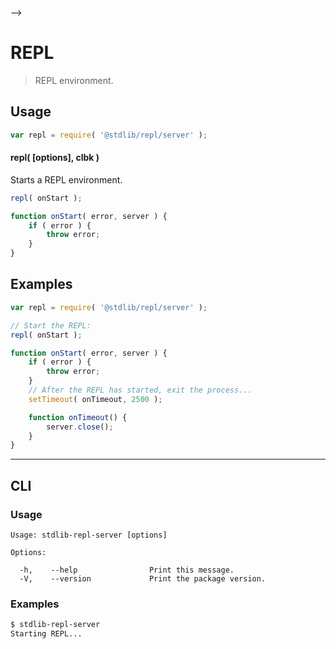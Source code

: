     

-->

# REPL

> REPL environment.

<section class="usage">

## Usage

```javascript
var repl = require( '@stdlib/repl/server' );
```

#### repl( \[options], clbk )

Starts a REPL environment.

<!-- run-disable -->

```javascript
repl( onStart );

function onStart( error, server ) {
    if ( error ) {
        throw error;
    }
}
```

</section>

<!-- /.usage -->

<section class="examples">

## Examples

<!-- eslint no-undef: "error" -->

```javascript
var repl = require( '@stdlib/repl/server' );

// Start the REPL:
repl( onStart );

function onStart( error, server ) {
    if ( error ) {
        throw error;
    }
    // After the REPL has started, exit the process...
    setTimeout( onTimeout, 2500 );

    function onTimeout() {
        server.close();
    }
}
```

</section>

<!-- /.examples -->

* * *

<section class="cli">

## CLI

<section class="usage">

### Usage

```text
Usage: stdlib-repl-server [options]

Options:

  -h,    --help                Print this message.
  -V,    --version             Print the package version.
```

</section>

<!-- /.usage -->

<section class="examples">

### Examples

```bash
$ stdlib-repl-server
Starting REPL...
```

</section>

<!-- /.examples -->

</section>

<!-- /.cli -->

<!-- Section for related `stdlib` packages. Do not manually edit this section, as it is automatically populated. -->

<section class="related">

</section>

<!-- /.related -->

<!-- Section for all links. Make sure to keep an empty line after the `section` element and another before the `/section` close. -->

<section class="links">

</section>

<!-- /.links -->
